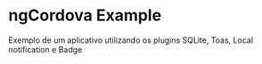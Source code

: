# ngCordova Example
Exemplo de um aplicativo utilizando os plugins SQLite, Toas, Local notification e Badge
